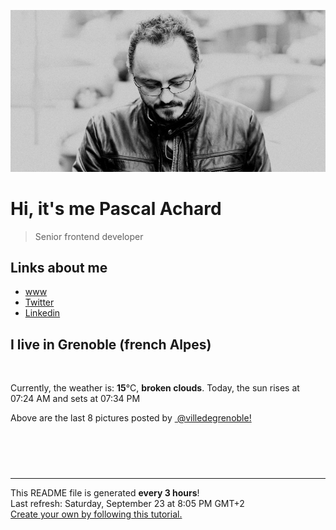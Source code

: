![Pascal Achard](./images/photo-pascal-achard.jpg)
# Hi, it's me Pascal Achard
> Senior frontend developer

## Links about me
- [www](https://www.pascal-achard.com)
- [Twitter](https://twitter.com/botmaster)
- [Linkedin](http://www.linkedin.com/in/pascal-achard)


## I live in Grenoble (french Alpes)
<img src="https://openweathermap.org/img/wn/04n@2x.png" alt="">

Currently, the weather is: **15**°C, **broken clouds**.
Today, the sun rises at 07:24 AM and sets at 07:34 PM

Above are the last 8 pictures posted by <a href="https://www.instagram.com/villedegrenoble/" target="_blank"><img alt="" src="https://upload.wikimedia.org/wikipedia/commons/thumb/e/e7/Instagram_logo_2016.svg/1024px-Instagram_logo_2016.svg.png" width="20"/> @villedegrenoble!</a>

<p style="display: flex; flex-wrap: wrap; gap: 20px;">
        <img src="https://cdn1.picuki.com/hosted-by-instagram/q/0exhNuNYnjBcaS3SYdxKjf8AzPR0WgxSZ60STLepjSVmIR1vLHOapZA0mpCl6yRxIwVgFDeSYzxo5IMjWFtYCD18OEbdQLWPRD5W7aWfXe3N1TJv9ZdilL81LH0abXGq%7C%7C8EtUAmYdSgIGaYDG7uo+qhT5aGuO1lQpTb9d7JGmC4E5ZObS6olhMF4pJ2Jg3Tt%7C%7C9kiJzJE5m4vMAQusNyP52tEX%7C%7CD+O8BnsaBwVLYBxMQK5qnRlSaHEmw+Jj8uR3agtIj+kOYA2Cv6eGJ1%7C%7C1f2UaEwDnRHtFCEpEB3t4gj1aSNBdxuiekZkIH2bSAEXG428Fk71pu1ynOdV0Gv+2Bz7Hj096GXV+ohhYH+Fd3NXMPm7RHGeruKH58ZeS49JrH8VWfwDd+SCOkfmY4SSq0fgw+UqCL7S7734wB4AGgSgWfeWMQ=.jpeg" alt="" width="200"/>
        <img src="https://cdn1.picuki.com/hosted-by-instagram/q/0exhNuNYnjBcaS3SYdxKjf8AzPR0Wg9SZ60STLepjSVmIR1vLHOapZA0mpCj4yRwKwVlASuRYzxo5I0tU1hXCT15PkfXSLaMSz9W6KWYVOnN2zBl95BnnLcyLHwfY3at8sQlXQmYdSgIGaYDG7uo%7C%7CesJ%7C%7CPnucjcFrjOMNbRKmDdttdCwFahlza4lsfe4kx2xu5xncG114WNxahlw5OLUqQUCSKnjMcF6saR5UvoKmMZQpr2gmCG2GGM5b295BTGS9IjOkqg8iyDXdzQspjD3Ee8EIU8hjl246g4aqLR3v4r7Mbdu+MZg4PXzeUVBWmhm+jVBocW+xzTvSUGI%7C%7CgVRwGKOlf7kNPEu+8WgGtKbcdHM2AL1W6fJE4xNTVMaVurxYGbGLMaEBNJRx6NOOshoxmSB8imOeYT30CI3CzAX1WHaXMYgEajb+6GnzWTZhmDWolRuxJo=.jpeg" alt="" width="200"/>
        <img src="https://cdn1.picuki.com/hosted-by-instagram/q/0exhNuNYnjBcaS3SYdxKjf8AzPR0Wg9SZ60STLepjSVmIR1vLHOapZA0mpCl6yRxIwVgFDeSYzxn444pVVhXDT18P03bTbSBSDdX562dUO3N1zVk%7C%7CJZonLw0KnAdYnar9cQqUgmYdSgIGaYDG7uo+qhT5aGuO1lQpTb9d7JGmC4E5ZObS6olhMF4pJ2Jg3Tt%7C%7C9kiJzJE5m4vMAQusNyP52hEX%7C%7CD+O8BnsaBwVLYBxMQK5qnRlSaHEmw+Jj8uQXagtIj+kOYA2DHbIR1v60uXVOQ8DnQhq1uViEZ3t4gj1aSNBdxuiekZkIH2bSAEXG428Fk71pu1ynOdV0Gv+0tX0DXk6JawIsY0kIPSDPeUYtTOxSDvWavZIZpjb00gUczbZ0brId+vUukfmY4SSq0fgwblo177S7734wB4AGgSgWfeWMQ=.jpeg" alt="" width="200"/>
        <img src="https://cdn1.picuki.com/hosted-by-instagram/q/0exhNuNYnjBcaS3SYdxKjf8AzPR0Wg9SZ60STLepjSVmIR1vLHOapZA0mpCl6yRxIwVgFDeSYzxo5IsrVVRSCz18OETYSryJRDdU6K2QVefN1DJn85JikLkxLnMcZXem8MsuUwmYdSgIGaYDG7uo+qhT5aGuO1lQpzb9d7JGmC4E5ZPiZ6x29Zk0v7GEj0Xx7oolaTtY8z5sdgcrptPTpCkeXfPiM8M6pq56AIgCifgG6vuzynXuV1IkeFFxHzPCoqzYkL9QrG7+IwAZwyyhE58zewobhVjmljkA449+n6SDFaxMn%7C%7C07s%7C%7C2AATNBUGQ290RRsZKcpzHfamuY00JYzUrr7+K6f%7C%7Cwz8a%7C%7ClCdTFb9Ht+zuQeaXVPrxYcHRfN9fzchnTJajgUpkKsN8eOr5x2V2K4w+5Kej2j0YlUg==.jpeg" alt="" width="200"/>
        <img src="https://cdn1.picuki.com/hosted-by-instagram/q/0exhNuNYnjBcaS3SYdxKjf8AzPRyWgxSZ60STLepjSVmIR1vLHOapZA0mpCj4yRwKwVlASuRYzxn7YIiV11XCD14O0TXT7KASTpT7amaUOjN0jVu9JVhlLYxKnwXYHOq9cUuUAmYdSgIGaYDG7uo%7C%7CesJ%7C%7CPnucjcFrjOMNbRKmDdttdCwFahlza4lsfe4kx2xu5xncG114WNxahlw5OLUqQUCSKnjMcF6saR5UvoKmMZWpr6gmCG2GGM5b295BTGS9IjOkqg8iyDXdzQspjD3FO8EIU8hjl246jU2tK8j3tCRP6ZY+MZ1o4nkFDFBWmhm+jVBocW+xzTvSUGI%7C%7CgVRwGKOlf7kNPEu+8WgGtKbdN7t3zP4P7SMO4hEcEwfBdT7REn5BvmYBJ1zobtKOdZX%7C%7CQeR8g6+eL7j6jI3CzAX1WHaXMYoE6zb+6GnzWTZhmDWolRuxJo=.jpeg" alt="" width="200"/>
        <img src="https://cdn1.picuki.com/hosted-by-instagram/q/0exhNuNYnjBcaS3SYdxKjf8AzPRyWgxSZ60STLepjSVmIR1vLHOapZA0mpCl6yRxIwVgFDeSYzxn4oMuVVlUCT18P03cSbOATDpU6a2dVuzN0Ddg8Jdjlr0zKn0dZXSq9ccqUwmYdSgIGaYDG7uo+qhT5aGuO1lQpTb9d7JGmC4E5ZObS6olhMF4pJ2Jg3Tt%7C%7C9kiJzJE5m4vMAQusNyJ52tEX%7C%7CD+O8BnsaBwVLYBxMQK5qnRlSaHEmw+Jj8uRHagtIj+kOYA2A+9TiJuqk2KFL0SDnRTvkXqhwV3t4gj1aSNBdxuiekZkIH2bSAEXG428Fk71pu1ynOdV0Gv%7C%7CW114lrU8omQXaYtkoXSA9SRR4ra%7C%7Cy%7C%7CRV5qIK+NEdi1eI9j0fnHXL+KiNOkfmY4SSq0fgw3ip1f7S7734wB4AGgSgWfeWMQ=.jpeg" alt="" width="200"/>
        <img src="https://cdn1.picuki.com/hosted-by-instagram/q/0exhNuNYnjBcaS3SYdxKjf8AzPRyWgxSZ60STLepjSVmIR1vLHOapZA0mpCl6yRxIwVgFDeSYzxn7IwiUVtVCD18P03XS7CASTdX66+ZUe7N1zNn%7C%7CZZgnLY0JHMdZHWn8ccsUAmYdSgIGaYDG7uo%7C%7CesJ+fjrcjcFrjOMNbRKmDdttdCwFahlza4lsfe4kx2xu5xncG114WNxahlw5OLUqQUCSKnjMcF6saR5UvoKmMZWpr6gmCG2GGM5b295BTGS9IjOkqg8iyDXdzQspjD3FO8EIU8hjl246iAcgbp2sqT6eaNM+MZ1gIboWGdBWmhm+jVBocW+xzTsSUGI%7C%7CgVRwGKOlf7kNPEu+8WgGtKbdtn81XDpa5PTQb1heywqCdn7egjyCuOmLO5xw4NDM+J++3KZ6jTkWrPQ7DI3CzAX1WHaX8AoEN7b+6GnzWTZhmDWolRuxJo=.jpeg" alt="" width="200"/>
        <img src="https://cdn1.picuki.com/hosted-by-instagram/q/0exhNuNYnjBcaS3SYdxKjf8AzPRyWgxSZ60STLepjSVmIR1vLHOapZA0mpCj4yRwKwVlASuRYzxn448oWFRSAz18OELfTLyLTDtV5qmdUObN1jZg%7C%7CZNjkbsxL3EaZ3Co88ItVQmYdSgIGaYDG7uo%7C%7CesJ+vrucjMBpi2XMLQT9zJBpY6uSKVKz8B1pJ2Jg3Tt%7C%7C9kiJzJE5m4vMAQusNyJ52tEX%7C%7CD+O8BnsaBwVLYBxMQK5qnRlSaHEmw+Jj8uQnagtIj+kOYA2HL%7C%7CJBQK0DeyU6Q8DnRHjka6uyx3t4gj1aSNBdxuiekakIH2bSAEXG428Fk71pu1ynOdV0Gv+0Ftx1Dgk4viQK9rjcf+H8y4XIvHlTWSI7D5Qa1CdlcWDPuGClPXCdeULvkfmY4SSq0fhwvhp1f7S7734wB4AGgSgWfeWMQ=.jpeg" alt="" width="200"/>
</p>

------------
<p>This README file is generated <b>every 3 hours</b>!
    <br />Last refresh: Saturday, September 23 at 8:05 PM GMT+2
    <br /><a href="https://medium.com/@th.guibert/how-to-create-a-self-updating-readme-md-for-your-github-profile-f8b05744ca91">Create your own by following this tutorial.</a>
</p>
<p><a href="https://github.com/botmaster/botmaster/actions/workflows/main.yaml"><img alt="" src="https://github.com/botmaster/botmaster/actions/workflows/main.yaml/badge.svg" /></a></p>

